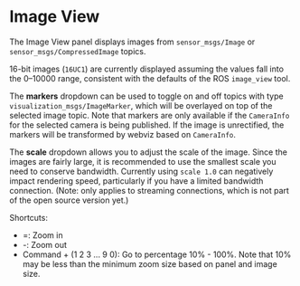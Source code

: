 # Image View

The Image View panel displays images from `sensor_msgs/Image` or `sensor_msgs/CompressedImage` topics.

16-bit images (`16UC1`) are currently displayed assuming the values fall into the 0&ndash;10000 range, consistent with the defaults of the ROS `image_view` tool.

The **markers** dropdown can be used to toggle on and off topics with type `visualization_msgs/ImageMarker`, which will be overlayed on top of the selected image topic. Note that markers are only available if the `CameraInfo` for the selected camera is being published. If the image is unrectified, the markers will be transformed by webviz based on `CameraInfo`.

The **scale** dropdown allows you to adjust the scale of the image.  Since the images are fairly large, it is recommended to use the smallest scale you need to conserve bandwidth.  Currently using `scale 1.0` can negatively impact rendering speed, particularly if you have a limited bandwidth connection. (Note: only applies to streaming connections, which is not part of the open source version yet.)

Shortcuts:

- =: Zoom in
- -: Zoom out
- Command + (1 2 3 ... 9 0): Go to percentage 10% - 100%. Note that 10% may be less than the minimum zoom size based on panel and image size.
